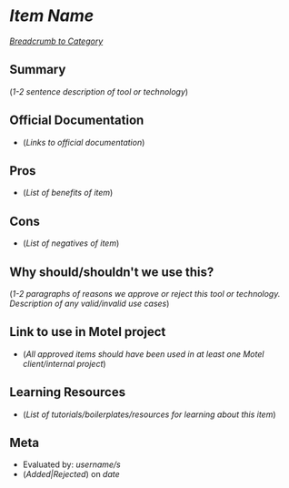 # *Item Name*
[*Breadcrumb to Category*](../)

## Summary
(*1-2 sentence description of tool or technology*)

## Official Documentation
* (*Links to official documentation*)

## Pros
* (*List of benefits of item*)

## Cons
* (*List of negatives of item*)

## Why should/shouldn't we use this?
(*1-2 paragraphs of reasons we approve or reject this tool or technology. Description of any valid/invalid use cases*)

## Link to use in Motel project
* (*All approved items should have been used in at least one Motel client/internal project*)

## Learning Resources
* (*List of tutorials/boilerplates/resources for learning about this item*)

## Meta
* Evaluated by: *username/s*
* (*Added|Rejected*) on *date*
